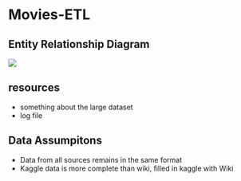 # Movies-ETL

## Entity Relationship Diagram
![](./movie-etl.png)
## resources
* something about the large dataset
* log file

## Data Assumpitons
* Data from all sources remains in the same format
* Kaggle data is more complete than wiki, filled in kaggle with Wiki
